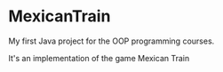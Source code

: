 MexicanTrain
==========

My first Java project for the OOP programming courses.

It's an implementation of the game Mexican Train


